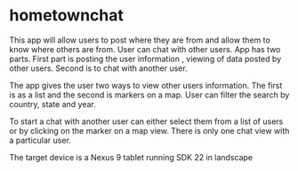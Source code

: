 # hometownchat

This app will allow users to post where they are from and allow them to know where others are from. User can chat with other users. 
App has two parts. First part is posting the user information , viewing of data posted by other users. Second is to chat with another user.

The app gives the user two ways to view other users information. The first is as a list and the second is markers on a map. User can filter the search by country, state and year. 

To start a chat with another user can either select them from a list of users or by clicking on the marker on a map view. There is only one chat view with a particular user.

The target device is a Nexus 9 tablet running SDK 22 in landscape
